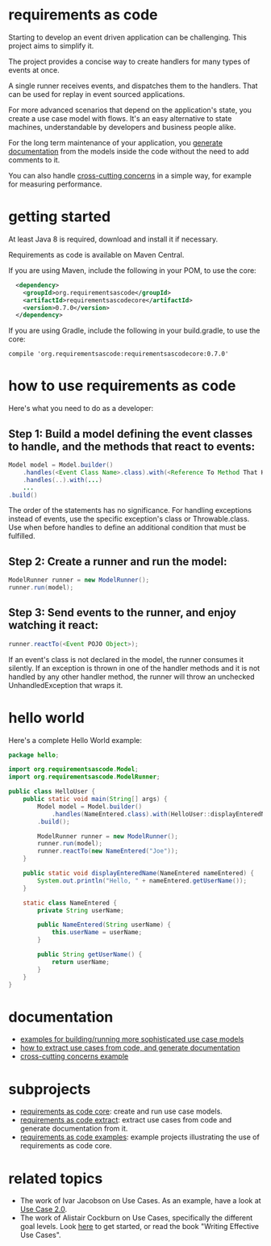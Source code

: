 # requirements as code
Starting to develop an event driven application can be challenging.
This project aims to simplify it. 

The project provides a concise way to create handlers for many types of events at once.

A single runner receives events, and dispatches them to the handlers. That can be used for replay in event sourced applications.

For more advanced scenarios that depend on the application's state, 
you create a use case model with flows.
It's an easy alternative to state machines,
understandable by developers and business people alike.

For the long term maintenance of your application,
you [generate documentation](https://github.com/bertilmuth/requirementsascode/tree/master/requirementsascodeextract) 
from the models inside the code without the need to add comments to it.

You can also handle [cross-cutting concerns](https://github.com/bertilmuth/requirementsascode/tree/master/requirementsascodeexamples/crosscuttingconcerns) in a simple way, for example for measuring performance.

# getting started
At least Java 8 is required, download and install it if necessary.

Requirements as code is available on Maven Central.

If you are using Maven, include the following in your POM, to use the core:

``` xml
  <dependency>
    <groupId>org.requirementsascode</groupId>
    <artifactId>requirementsascodecore</artifactId>
    <version>0.7.0</version>
  </dependency>
```

If you are using Gradle, include the following in your build.gradle, to use the core:

```
compile 'org.requirementsascode:requirementsascodecore:0.7.0'
```
# how to use requirements as code
Here's what you need to do as a developer:

## Step 1: Build a model defining the event classes to handle, and the methods that react to events:
``` java
Model model = Model.builder()
	.handles(<Event Class Name>.class).with(<Reference To Method That Handles Event>)
	.handles(..).with(...)
	...
.build()
```

The order of the statements has no significance.
For handling exceptions instead of events, use the specific exception's class or Throwable.class.
Use when before handles to define an additional condition that must be fulfilled.

## Step 2: Create a runner and run the model:
``` java
ModelRunner runner = new ModelRunner();
runner.run(model);
```

## Step 3: Send events to the runner, and enjoy watching it react:
``` java
runner.reactTo(<Event POJO Object>);
```
If an event's class is not declared in the model, the runner consumes it silently.
If an exception is thrown in one of the handler methods and it is not handled by any 
other handler method, the runner will throw an  unchecked UnhandledException
that wraps it.

# hello world
Here's a complete Hello World example:

``` java
package hello;

import org.requirementsascode.Model;
import org.requirementsascode.ModelRunner;

public class HelloUser {
	public static void main(String[] args) {
		Model model = Model.builder()
			.handles(NameEntered.class).with(HelloUser::displayEnteredName)
		.build();

		ModelRunner runner = new ModelRunner();
		runner.run(model);
		runner.reactTo(new NameEntered("Joe"));
	}

	public static void displayEnteredName(NameEntered nameEntered) {
		System.out.println("Hello, " + nameEntered.getUserName());
	}

	static class NameEntered {
		private String userName;

		public NameEntered(String userName) {
			this.userName = userName;
		}

		public String getUserName() {
			return userName;
		}
	}
}
```

# documentation
* [examples for building/running more sophisticated use case models](https://github.com/bertilmuth/requirementsascode/tree/master/requirementsascodeexamples/helloworld)
* [how to extract use cases from code, and generate documentation](https://github.com/bertilmuth/requirementsascode/tree/master/requirementsascodeextract)
* [cross-cutting concerns example](https://github.com/bertilmuth/requirementsascode/tree/master/requirementsascodeexamples/crosscuttingconcerns)

# subprojects
* [requirements as code core](https://github.com/bertilmuth/requirementsascode/tree/master/requirementsascodecore): create and run use case models. 
* [requirements as code extract](https://github.com/bertilmuth/requirementsascode/tree/master/requirementsascodeextract): extract use cases from code and generate documentation from it.
* [requirements as code examples](https://github.com/bertilmuth/requirementsascode/tree/master/requirementsascodeexamples): example projects illustrating the use of requirements as code core.

# related topics
* The work of Ivar Jacobson on Use Cases. As an example, have a look at [Use Case 2.0](https://www.ivarjacobson.com/publications/white-papers/use-case-ebook).
* The work of Alistair Cockburn on Use Cases, specifically the different goal levels. Look [here](http://alistair.cockburn.us/Use+case+fundamentals) to get started, or read the book "Writing Effective Use Cases".
